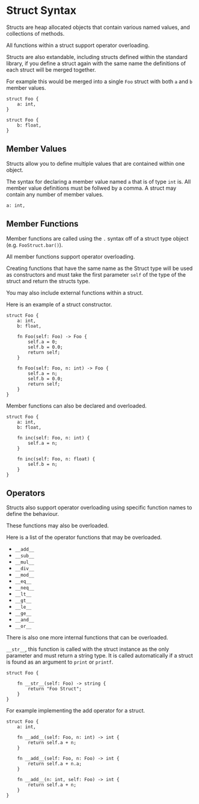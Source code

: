 # Struct Syntax

Structs are heap allocated objects that contain various named values, and collections of methods.

All functions within a struct support operator overloading.

Structs are also extandable, including structs defined within the standard library, if you define
a struct again with the same name the definitions of each struct will be merged together.

For example this would be merged into a single `Foo` struct with both `a` and `b` member values.

```
struct Foo {
    a: int,
}

struct Foo {
    b: float,
}
```

## Member Values

Structs allow you to define multiple values that are contained within one object.

The syntax for declaring a member value named `a` that is of type `int` is. All member value definitions
must be follwed by a comma. A struct may contain any number of member values.

```
a: int,
```

## Member Functions

Member functions are called using the `.` syntax off of a struct type object (e.g. `FooStruct.bar()`).

All  member functions support operator overloading.

Creating functions that have the same name as the Struct type will be used as constructors and must
take the first parameter `self` of the type of the struct and return the structs type.

You may also include external functions within a struct.

Here is an example of a struct constructor.

```
struct Foo {
    a: int,
    b: float,

    fn Foo(self: Foo) -> Foo {
        self.a = 0;
        self.b = 0.0;
        return self;
    }

    fn Foo(self: Foo, n: int) -> Foo {
        self.a = n;
        self.b = 0.0;
        return self;
    }
}
```

Member functions can also be declared and overloaded.

```
struct Foo {
    a: int,
    b: float,

    fn inc(self: Foo, n: int) {
        self.a = n;
    }

    fn inc(self: Foo, n: float) {
        self.b = n;
    }
}
```

## Operators

Structs also support operator overloading using specific function names to define the behaviour.

These functions may also be overloaded.

Here is a list of the operator functions that may be overloaded.

- `__add__`
- `__sub__`
- `__mul__`
- `__div__`
- `__mod__`
- `__eq__`
- `__neq__`
- `__lt__`
- `__gt__`
- `__le__`
- `__ge__`
- `__and__`
- `__or__`

There is also one more internal functions that can be overloaded.

`__str__`, this function is called with the struct instance as the only parameter and must return a
string type. It is called automatically if a struct is found as an argument to `print` or `printf`.

```
struct Foo {

    fn __str__(self: Foo) -> string {
        return "Foo Struct";
    }
}
```

For example implementing the add operator for a struct.

```
struct Foo {
    a: int,

    fn __add__(self: Foo, n: int) -> int {
        return self.a + n;
    }

    fn __add__(self: Foo, n: Foo) -> int {
        return self.a + n.a;
    }

    fn __add__(n: int, self: Foo) -> int {
        return self.a + n;
    }
}
```
